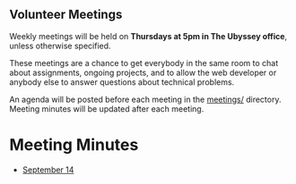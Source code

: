 ## Volunteer Meetings

Weekly meetings will be held on __Thursdays at 5pm in The Ubyssey office__, unless otherwise specified. 

These meetings are a chance to get everybody in the same room to chat about assignments, ongoing projects, and to allow the web developer or anybody else to answer questions about technical problems.

An agenda will be posted before each meeting in the [meetings/](../meetings/) directory. Meeting minutes will be updated after each meeting.

# Meeting Minutes

* [September 14](/meetings/september-14.md)



